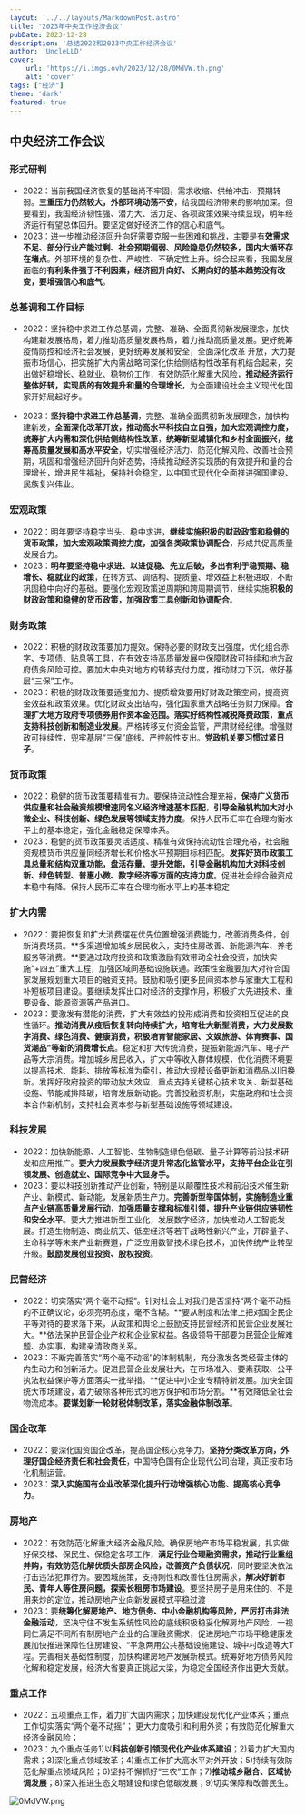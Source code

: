 ```yaml
---
layout: '../../layouts/MarkdownPost.astro'
title: '2023年中央工作经济会议'
pubDate: 2023-12-28
description: '总结2022和2023中央工作经济会议'
author: 'UncleLLD'
cover:
    url: 'https://i.imgs.ovh/2023/12/28/0MdVW.th.png'
    alt: 'cover'
tags: ["经济"]
theme: 'dark'
featured: true
---
```


## 中央经济工作会议

### 形式研判

* 2022：当前我国经济恢复的基础尚不牢固，需求收缩、供给冲击、预期转弱。**三重压力仍然较大，外部环境动荡不安**，给我国经济带来的影响加深。但要看到，我国经济韧性强、潜力大、活力足、各项政策效果持续显现，明年经济运行有望总体回升。要坚定做好经济工作的信心和底气。
* 2023：进一步推动经济回升向好需要克服一些困难和挑战，主要是有**效需求不足、部分行业产能过剩、社会预期偏弱、风险隐患仍然较多，国内大循环存在堵点**。外部环境的复杂性、严峻性、不确定性上升。综合起来看，我国发展面临的**有利条件强于不利因素，经济回升向好、长期向好的基本趋势没有改变，要增强信心和底气**。

### 总基调和工作目标

* 2022：坚持稳中求进工作总基调，完整、准确、全面贯彻新发展理念，加快构建新发展格局，着力推动高质量发展格局，着力推动高质量发展。更好统筹疫情防控和经济社会发展，更好统筹发展和安全，全面深化改革
  开放，大力提振市场信心，把实施扩大内需战略同深化供给侧结构性改革有机结合起来，突出做好稳增长、稳就业、稳物价工作，有效防范化解重大风险，**推动经济运行整体好转，实现质的有效提升和量的合理增长**，为全面建设社会主义现代化国家开好局起好步。

* 2023：**坚持稳中求进工作总基调**，完整、准确全面贯彻新发展理念，加快构建新发，**全面深化改革开放，推动高水平科技自立自强，加大宏观调控力度，统筹扩大内需和深化供给侧结构性改革**，**统筹新型城镇化和乡村全面振兴，统筹高质量发展和高水平安全**，切实增强经济活力、防范化解风险、改善社会预期，巩固和增强经济回升向好态势，持续推动经济实现质的有效提升和量的合理增长，增进民生福祉，保持社会稳定，以中国式现代化全面推进强国建设、民族复兴伟业。

### 宏观政策

* 2022：明年要坚持稳字当头、稳中求进，**继续实施积极的财政政策和稳健的货币政策，加大宏观政策调控力度，加强各类政策协调配合**，形成共促高质量发展合力。
* 2023：**明年要坚持稳中求进、以进促稳、先立后破，多出有利于稳预期、稳增长、稳就业的政策**，在转方式、调结构、提质量、增效益上积极进取，不断巩固稳中向好的基础。要强化宏观政策逆周期和跨周期调节，继续实施**积极的财政政策和稳健的货币政策，加强政策工具创新和协调配合**。

### 财务政策

* 2022：积极的财政政策要加力提效。保持必要的财政支出强度，优化组合赤字、专项债、贴息等工具，在有效支持高质量发展中保障财政可持续和地方政府债务风险可控。要加大中央对地方的转移支付力度，推动财力下沉，做好基层“三保”工作。
* 2023：积极的财政政策要适度加力、提质增效要用好财政政策空间，提高资金效益和政策效果。优化财政支出结构，强化国家重大战略任务财力保障。**合理扩大地方政府专项债券用作资本金范围。落实好结构性减税降费政策，重点支持科技创新和制造业发展**。严格转移支付资金监管，严肃财经纪律。增强财政可持续性，兜牢基层“三保”底线。严控般性支出。**党政机关要习惯过紧日子**。

### 货币政策

* 2022：稳健的货币政策要精准有力。要保持流动性合理充裕，**保持广义货币供应量和社会融资规模增速同名义经济增速基本匹配**，**引导金融机构加大对小微企业、科技创新、绿色发展等领域支持力度**。保持人民币汇率在合理均衡水平上的基本稳定，强化金融稳定保障体系。
* 2023：稳健的货币政策要灵活适度、精准有效保持流动性合理充裕，社会融资规模货币供应量同经济增长和价格水平预期目标相匹配。**发挥好货币政策工具总量和结构双重功能，盘活存量、提升效能，引导金融机构加大对科技创新、绿色转型、普惠小微、数字经济等方面的支持力度**。促进社会综合融资成本稳中有降。保持人民币汇率在合理均衡水平上的基本稳定

### 扩大内需

* 2022：要把恢复和扩大消费摆在优先位置增强消费能力，改善消费条件，创新消费场员。**多渠道增加城乡居民收入，支持住房改善、新能源汽车、养老服务等消费。**要通过政府投资和政策激励有效带动全社会投资，加快实施“+四五”重大工程，加强区域间基础设施联通。政策性金融要加大对符合国家发展规划重大项目的融资支持。鼓励和吸引更多民间资本参与家重大工程和补短板项目建设。要继续发挥出口对经济的支撑作用，积极扩大先进技术、重要设备、能源资源等产品进口。
* 2023：要激发有潜能的消费，扩大有效益的投形成消费和投资相互促进的良性循环。**推动消费从疫后恢复转向持续扩大，培育壮大新型消费，大力发展数字消费、绿色消费、健康消费，积极培育智能家居、文娱旅游、体育赛事、国货潮品”等新的消费增长点**。稳定和扩大传统消费，提振新能源汽车、电子产品等大宗消费。增加城乡居民收入，扩大中等收入群体规模，优化消费环境要以提高技术、能耗、排放等标准为牵引，推动大规模设备更新和消费品以I旧换新。发挥好政府投资的带动放大效应，重点支持关键核心技术攻关、新型基础设施、节能减排降碳，培育发展新动能。完善投融资机制，实施政府和社会资本合作新机制，支持社会资本参与新型基础设施等领域建设。

### 科技发展

* 2022：加快新能源、人工智能、生物制造绿色低碳、量子计算等前沿技术研发和应用推广。**要大力发展数字经济提升常态化监管水平，支持平台企业在引领发展、创造就业、国际竞争中大显身手。**
* 2023：要以科技创新推动产业创新，特别是以颠覆性技术和前沿技术催生新产业、新模式、新动能，发展新质生产力。**完善新型举国体制，实施制造业重点产业链高质量发展行动，加强质量支撑和标准引领，提升产业链供应链韧性和安全水平**。要大力推进新型工业化，发展数字经济，加快推动人工智能发展。打造生物制造、商业航天、低空经济等若干战略性新兴产业，开辟量子、生命科学等未来产业新赛道，广泛应用数智技术绿色技术，加快传统产业转型升级。**鼓励发展创业投资、股权投资**。

### 民营经济

* 2022：切实落实“两个毫不动摇”。针对社会上对我们是否坚持“两个毫不动摇的不正确议论，必须亮明态度，毫不含糊。**要从制度和法律上把对国企民企平等对待的要求落下来，从政策和舆论上鼓励支持民营经济和民营企业发展壮大。**依法保护民营企业产权和企业家权益。各级领导干部要为民营企业解难题、办实事，构建亲清政商关系。
* 2023：不断完善落实“两个毫不动摇”的体制机制，充分激发各类经营主体的内生动力和创新活力。促进民营企业发展壮大，在市场准入、要素获取、公平执法权益保护等方面落实一批举措。**促进中小企业专精特新发展。加快全国统大市场建设，着力破除各种形式的地方保护和市场分割。**有效降低全社会物流成本。**要谋划新一轮财税体制改革，落实金融体制改革**。

### 国企改革

* 2022：要深化国资国企改革，提高国企核心竞争力。**坚持分类改革方向，外理好国企经济责任和社会责任**，中国特色国有企业现代公司治理，真正按市场化机制运营。
* 2023：**深入实施国有企业改革深化提升行动增强核心功能、提高核心竞争力**。

### 房地产

* 2022：有效防范化解重大经济金融风险。确保房地产市场平稳发展，扎实做好保交楼、保民生、保稳定各项工作，**满足行业合理融资需求，推动行业重组并购，有效防范化解优质头部房企风险，改善资产负债状况**，同时要坚决依法打击违法犯罪行为。要因城施策，支持刚性和改善性住房需求，**解决好新市民、青年人等住房问题，探索长租房市场建设**。要坚持房子是用来住的、不是用来炒的定位，推动房地产业向新发展模式平稳过渡
* 2023：要**统筹化解房地产、地方债务、中小金融机构等风险，严厉打击非法金融活动**，坚决守住不发生系统性风险的底线积极稳妥化解房地产风险，一视同仁满足不同所有制房地产企业的合理融资需求，促进房地产市场平稳健康发展加快推进保障性住房建设、“平急两用公共基础设施建设、城中村改造等大T程。完善相关基础性制度，加快构建房地产发展新模式。统筹好地方债务风险化解和稳定发展，经济大省要真正挑起大梁，为稳定全国经济作出更大贡献。

### 重点工作

* 2022：五项重点工作，着力扩大国内需求；加快建设现代化产业体系；重点工作切实落实“两个毫不动摇”；
  更大力度吸引和利用外资；有效防范化解重大经济金融风险；
* 2023：九个重点任务1)以**科技创新引领现代化产业体系建设**；2)着力扩大国内需求；3)深化重点领域改革；4)重点工作扩大高水平对外开放；5)持续有效防范化解重点领域风险；6)坚持不懈抓好“三农”工作；7)**推动城乡融合、区域协调发展**；8)深入推进生态文明建设和绿色低碳发展；9)切实保障和改善民生。



![0MdVW.png](https://i.imgs.ovh/2023/12/28/0MdVW.png)

